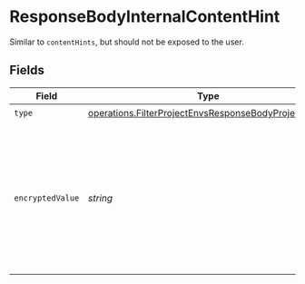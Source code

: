 # ResponseBodyInternalContentHint

Similar to `contentHints`, but should not be exposed to the user.


## Fields

| Field                                                                                                                        | Type                                                                                                                         | Required                                                                                                                     | Description                                                                                                                  |
| ---------------------------------------------------------------------------------------------------------------------------- | ---------------------------------------------------------------------------------------------------------------------------- | ---------------------------------------------------------------------------------------------------------------------------- | ---------------------------------------------------------------------------------------------------------------------------- |
| `type`                                                                                                                       | [operations.FilterProjectEnvsResponseBodyProjectsType](../../models/operations/filterprojectenvsresponsebodyprojectstype.md) | :heavy_check_mark:                                                                                                           | N/A                                                                                                                          |
| `encryptedValue`                                                                                                             | *string*                                                                                                                     | :heavy_check_mark:                                                                                                           | Contains the `value` of the env variable, encrypted with a special key to make decryption possible in the subscriber Lambda. |